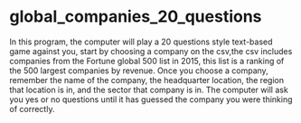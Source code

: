 # global_companies_20_questions
In this program, the computer will play a 20 questions style text-based game against you, start by choosing a company on the csv,the csv includes companies from the Fortune global 500 list in 2015, this list is a ranking of the 500 largest companies by revenue. Once you choose a company, remember the name of the company, the headquarter location, the region that location is in, and the sector that company is in. The computer will ask you yes or no questions until it has guessed the company you were thinking of correctly. 

[<title>](<link>)






### Dependencies
This program was written in python3, specifically Python 3.6.5 the libraries used are pandas, numpy, and random


### Usage
1) clone the script using git
2) using the terminal, go into the directory containing this script
3) run the program from the terminal


```shell
python3 final_global_companies_20_questions.py
```
all text input and output is displayed in the terminal, it should be noted that this program was bulit in Mac so compatability with Windows is expected but not guaranteed


### code explained:
This program is a text based game. You start by choosing a company listed in the csv file. The company has properties such as the HQLocation, Region, Sector, and of course CompanyName. The computer repeatidley will ask yes or no questions until it is able to guess the company you were thinking of. 

Here's a step-by-step guideline which shows how the code was created:

To start we import needed modules, then load in our csv file and make it a DataFrame using [pandas](https://pandas.pydata.org/)
Then using list comprehension, Region, a new column is added to df (df is our DataFrame)
```python
#import needed modules
import pandas as pd
import numpy as np
import random

#load the csv file and convert it to a DataFrame
file_name = "global_500_companies.csv"
df = pd.read_csv(file_name)

#creation of the Region column
df["Region"] = [hq[hq.index(",")+2:] for hq in df["HQLocation"]]
```
Some additional set-up is needed in terms of creating a list of keys, and a boolean to control loop breaking

```python
#make a list of keys for the DataFrame
keys = ["Sector","Region","CompanyName","HQLocation"]

#bool that can break out of the main loop if the company is guessed
company_guessed = False
```
Here's the bones of the program

```python
def filter_by_key(dataf,key):
    key_list = dataf[key].tolist()
    choice = random.choice(key_list)
    question = "is it {}?".format(choice)
    user_input = input(question)

    if(user_input == "n" or user_input == "no"):
        dataf = dataf[(dataf[key] != choice)]
    elif(user_input == "y" or user_input == "yes"):
        if key == "CompanyName":
            dataf = dataf[(dataf[key] == choice)]
            global company_guessed
            company_guessed = True
        #checking for length of keys is potentially pointless
        elif(len(keys) > 1):
            dataf = dataf[(dataf[key] == choice)]
            keys.remove(key)

    return dataf
```
This is the definition of a function that will take in a DataFrame and a key as input. Then after taking in user input, the function will return a new, filtered DataFrame. In this case filtering is reffering to reducing the size of the DataFrame.

Here's the step-by-step
1) convert the DataFrame of the inputted key to a list
```python
    key_list = dataf[key].tolist()
```
2) set a variable called choice equal to random choice from this newly created list
```python
    choice = random.choice(key_list)
```
3) create a question variable, and then take in input from the user
```python
    question = "is it {}?".format(choice)
    user_input = input(question)
```

The input can be either "yes" or "no"
if input is no, then set the data frame equal to the data frame of not the choice
```python
   if(user_input == "n" or user_input == "no"):
        dataf = dataf[(dataf[key] != choice)]
```
if input is yes, then set the DataFrame equal to the DataFrame of choice
additionally if the input is yes and the key is "CompanyName" then the computer has sucessfully guessed the company and the company_guessed boolean should be set equal to true, it will be illustrated later how this breaks from the main loop.
If the key is not "CompanyName" then that key should be removed from the keys list, with the break boolean staying false, notice how in the code I check for the len(keys), this part of the logic is difficult to conceptualize so I haven't completely figured it out yet, feel free to leave your thoughts on how to improve the logic if you want to. The function ends by returning a new, modified data frame. 

```python
       elif(user_input == "y" or user_input == "yes"):
        if key == "CompanyName":
            dataf = dataf[(dataf[key] == choice)]
            global company_guessed
            company_guessed = True
        #checking for length of keys is potentially pointless
        elif(len(keys) > 1):
            dataf = dataf[(dataf[key] == choice)]
            keys.remove(key)

    return dataf

           
```





The last section of the program incorporates the previously defined data and function into a simple While True loop.
```python
while True:
    #add weighted average to the random key choice
    key_choice = random.choice(keys)
    df = filter_by_key(df,key_choice)
    print(len(df))
    if(company_guessed == True):
        break

print(df)
```
The loop starts by choosing a random key from the key list. From there, df and the random key will be plugged into the filter_by_key function, returning a new filtered df. If the break_bool is set to true in the function then the loop will be broken.

Finally, one last print statement prints out the entire df which at this point should only be one company. 


### To-Do
There are a few additions I'm interested in trying, here they are:

1) have the program ask questions based on other properties of the company such as profit, revenue, and number of employeees
2) I'm interested in this program taking in other data sets such as the Fortune 500 compared to the Global 500, it would be especially interesting with very large data sets
3) I want to create a reverse version where the computer choosed a company and you have ask it questions and eventually correctly guess the company it was thiknking of
4) add a weighted average to the random choice of keys in the main game loop
5) Potentially modify the filter_by_key function in order to make it comply with how Region and HQLocation should act interdependently

### References
https://github.com/cmusam/fortune500 I originally found some useful data on this repo, although I can't refind it
I ended up downloading on this website:

### Insight/motivation:
This game effectively blends my interest with corporations and game strategy, In fact 20 questions with corporations is one of my favorite games to play with my family, however they aren't quite as interested as me. Creating this was a school project final. It is also personal passion project due to it's interesting requirement of logic, and cleverly sorting of data. 

 



